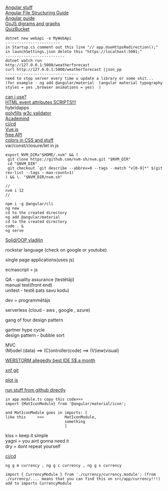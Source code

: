 [Angular stuff](https://material.angular.io/components/categories)    
[Angular File Structuring Guide](https://angular.io/guide/file-structure)  
[Angular guide](https://code.tutsplus.com/tutorials/beginners-guide-to-angular-4-components--cms-29674)    
[GoJS digrams and graphs](https://gojs.net/latest/index.html)   
[QuizBucket](http://quizbucket.org/)   

```
dotnet new webapi -o MyWebApi
------------------------
in Startup.cs comment out this line "// app.UseHttpsRedirection();"
in launchSettings.json delete this "https://localhost:5001;"
--------------------------
dotnet watch run    
http://127.0.0.1:5000/weatherforecast       
curl http://127.0.0.1:5000/weatherforecast |json_pp   
--------------------------------
need to stop server every time u update a library or some shit...  (for example - ng add @angular/material  (angular material typography styles = yes ,browser animations = yes)  )   

```

[can i use?](https://caniuse.com/)    
[HTML event attributes SCRIPTS!!!](https://www.w3schools.com/tags/ref_eventattributes.asp)      
hybridapps    
[polyfills](https://en.wikipedia.org/wiki/Polyfill_(programming)) 
[w3c validator](https://validator.w3.org/)    
[Academind](https://www.youtube.com/c/Academind/videos)   
[ci/cd](https://en.wikipedia.org/wiki/CI/CD)    
[Vue.js](https://en.wikipedia.org/wiki/Vue.js)    
[free API](https://any-api.com/)    
[colors in CSS and stuff](https://developer.mozilla.org/en-US/docs/Web/HTML/Applying_color)   
var/const/closure/let   in js   
```
export NVM_DIR="$HOME/.nvm" && (
 git clone https://github.com/nvm-sh/nvm.git "$NVM_DIR"
 cd "$NVM_DIR"
 git checkout `git describe --abbrev=0 --tags --match "v[0-9]*" $(git rev-list --tags --max-count=1)`
) && \. "$NVM_DIR/nvm.sh"

//
nvm i 12
//
```


  
  

```
npm i -g @angular/cli   
ng new  
cd to the created directory   
ng add @angular/material   
cd to the created directory   
code . &    
ng serve    

```


[Solid/OOP vladilin](https://www.youtube.com/channel/UCg8ss4xW9jASrqWGP30jXiw)    

rockstar language (check on google or youtube)    

single page applications(uses js)   

ecmascript  = js    





QA - quality assurance (testētāji)  
manual test(front end)    
unitest - testē pats savu kodu)        



dev = programmētājs   
  


serverless (cloud - aws , google , azure)   

gang of four design pattern  
 
gartner hype cycle     
design pattern - bubble sort   

MVC  
(M)odel (data) ==> (C)ontroller(code) ==> (V)iew(visual)   

[WEBSTORM allegedly best IDE 5$ a month](https://www.jetbrains.com/webstorm/)  

[xnf git](https://github.com/xnf/edibo-angular)   

[plot js](https://plotly.com/javascript/)  

[run stuff from github directly](https://stackoverflow.com/questions/6551446/can-i-run-html-files-directly-from-github-instead-of-just-viewing-their-source)  



```
in app.module.ts copy this code>>> 
import {MatIconModule} from '@angular/material/icon'; 

and MatIconModule goes in imports: [
like this     >>>         MatIconModule,
                          something
                          ]
```




kiss = keep it simple  
yagni = you aint gonna need it  
dry = dont repeat yourself  

[ci/cd](https://en.wikipedia.org/wiki/CI/CD)  

```
ng g m currency , ng g c currency , ng g s currency
```



```
import { CurrencyModule } from './currency/currency.module'; (from ./currency/.... means that you can find this on src/app/currency!!!)
add to imports CurrencyModule
```
